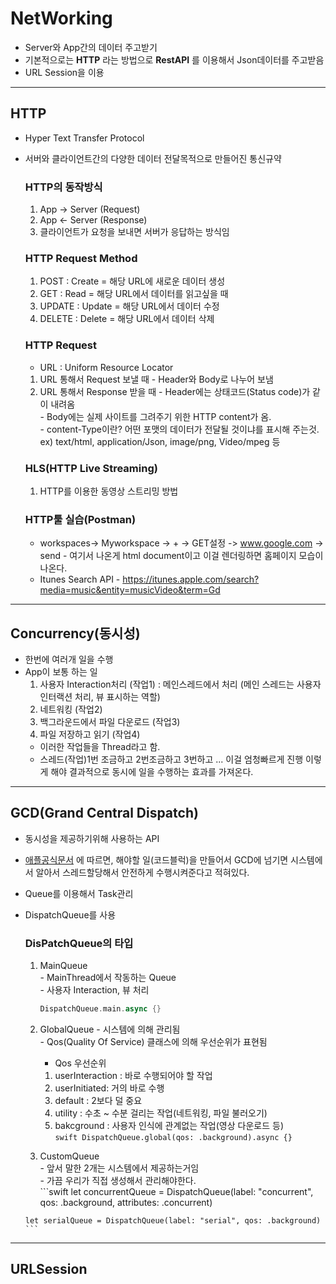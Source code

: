 # NetWorking
- Server와 App간의 데이터 주고받기
- 기본적으로는 **HTTP** 라는 방법으로 **RestAPI** 를 이용해서 Json데이터를 주고받음
- URL Session을 이용
<hr/>

## HTTP
- Hyper Text Transfer Protocol
- 서버와 클라이언트간의 다양한 데이터 전달목적으로 만들어진 통신규약
  ### HTTP의 동작방식
    1. App -> Server (Request)
    2. App <- Server (Response)
    3. 클라이언트가 요청을 보내면 서버가 응답하는 방식임

  ### HTTP Request Method
    1. POST : Create = 해당 URL에 새로운 데이터 생성
    2. GET : Read = 해당 URL에서 데이터를 읽고싶을 때
    3. UPDATE : Update = 해당 URL에서 데이터 수정
    4. DELETE : Delete = 해당 URL에서 데이터 삭제

  ### HTTP Request
   - URL : Uniform Resource Locator
    1. URL 통해서 Request 보낼 때
      - Header와 Body로 나누어 보냄
    2. URL 통해서 Response 받을 때
      - Header에는 상태코드(Status code)가 같이 내려옴</br>
      - Body에는 실제 사이트를 그려주기 위한 HTTP content가 옴.</br>
      - content-Type이란? 어떤 포맷의 데이터가 전달될 것이냐를 표시해 주는것.</br>
      ex) text/html, application/Json, image/png, Video/mpeg 등

  ### HLS(HTTP Live Streaming)
    1. HTTP를 이용한 동영상 스트리밍 방법

  ### HTTP툴 실습(Postman)
     - workspaces-> Myworkspace -> + -> GET설정 -> www.google.com -> send
      - 여기서 나온게 html document이고 이걸 렌더링하면 홈페이지 모습이 나온다.
     - Itunes Search API
      - https://itunes.apple.com/search?media=music&entity=musicVideo&term=Gd
<hr/>

## Concurrency(동시성)
- 한번에 여러개 일을 수행
- App이 보통 하는 일
  1. 사용자 Interaction처리 (작업1) : 메인스레드에서 처리 (메인 스레드는 사용자 인터랙션 처리, 뷰 표시하는 역할)
  2. 네트워킹 (작업2)
  3. 백그라운드에서 파일 다운로드 (작업3)
  4. 파일 저장하고 읽기 (작업4)
  - 이러한 작업들을 Thread라고 함.
  - 스레드(작업)1번 조금하고 2번조금하고 3번하고 ... 이걸 엄청빠르게 진행 이렇게 해야 결과적으로 동시에 일을 수행하는 효과를 가져온다.
<hr/>

## GCD(Grand Central Dispatch)
- 동시성을 제공하기위해 사용하는 API
- [애플공식문서](https://developer.apple.com/documentation/DISPATCH) 에 따르면, 해야할 일(코드블럭)을 만들어서 GCD에 넘기면 시스템에서 알아서 스레드할당해서 안전하게 수행시켜준다고 적혀있다.
- Queue를 이용해서 Task관리
- DispatchQueue를 사용

  ### DisPatchQueue의 타입
    1. MainQueue<br/>
      - MainThread에서 작동하는 Queue<br/>
      - 사용자 Interaction, 뷰 처리<br/>
        ```swift
        DispatchQueue.main.async {}
        ```
      
    2. GlobalQueue
      - 시스템에 의해 관리됨<br/>
      - Qos(Quality Of Service) 클래스에 의해 우선순위가 표현됨<br/>
       - Qos 우선순위<br/>
        1. userInteraction : 바로 수행되어야 할 작업<br/>
        2. userInitiated: 거의 바로 수행<br/>
        3. default : 2보다 덜 중요<br/>
        4. utility : 수초 ~ 수분 걸리는 작업(네트워킹, 파일 불러오기)<br/>
        5. bakcground : 사용자 인식에 관계없는 작업(영상 다운로드 등)<br/>
      ```swift
      DispatchQueue.global(qos: .background).async {}  
      ```
    
    3. CustomQueue<br/>
      - 앞서 말한 2개는 시스템에서 제공하는거임<br/>
      - 가끔 우리가 직접 생성해서 관리해야한다.<br/>
      ```swift
      let concurrentQueue = DispatchQueue(label: "concurrent", qos: .background, attributes: .concurrent)
      
      let serialQueue = DispatchQueue(label: "serial", qos: .background)
      ```

<hr/>

## URLSession
